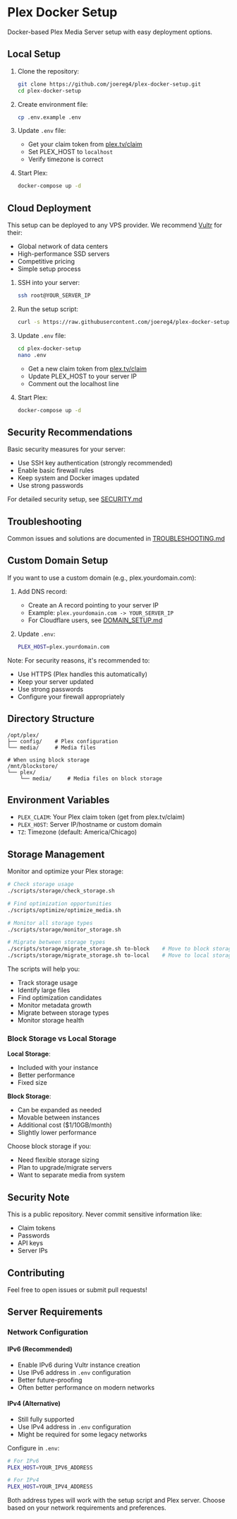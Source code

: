 # Plex Docker Setup

Docker-based Plex Media Server setup with easy deployment options.

## Local Setup

1. Clone the repository:
   ```bash
   git clone https://github.com/joereg4/plex-docker-setup.git
   cd plex-docker-setup
   ```

2. Create environment file:
   ```bash
   cp .env.example .env
   ```

3. Update `.env` file:
   - Get your claim token from [plex.tv/claim](https://plex.tv/claim)
   - Set PLEX_HOST to `localhost`
   - Verify timezone is correct

4. Start Plex:
   ```bash
   docker-compose up -d
   ```

## Cloud Deployment

This setup can be deployed to any VPS provider. We recommend [Vultr](https://www.vultr.com/?ref=9448061) for their:
- Global network of data centers
- High-performance SSD servers
- Competitive pricing
- Simple setup process

1. SSH into your server:
   ```bash
   ssh root@YOUR_SERVER_IP
   ```

2. Run the setup script:
   ```bash
   curl -s https://raw.githubusercontent.com/joereg4/plex-docker-setup/main/scripts/setup.sh | bash
   ```

3. Update `.env` file:
   ```bash
   cd plex-docker-setup
   nano .env
   ```
   - Get a new claim token from [plex.tv/claim](https://plex.tv/claim)
   - Update PLEX_HOST to your server IP
   - Comment out the localhost line

4. Start Plex:
   ```bash
   docker-compose up -d
   ```

## Security Recommendations

Basic security measures for your server:
- Use SSH key authentication (strongly recommended)
- Enable basic firewall rules
- Keep system and Docker images updated
- Use strong passwords

For detailed security setup, see [SECURITY.md](docs/SECURITY.md)

## Troubleshooting

Common issues and solutions are documented in [TROUBLESHOOTING.md](docs/TROUBLESHOOTING.md)

## Custom Domain Setup

If you want to use a custom domain (e.g., plex.yourdomain.com):

1. Add DNS record:
   - Create an A record pointing to your server IP
   - Example: `plex.yourdomain.com -> YOUR_SERVER_IP`
   - For Cloudflare users, see [DOMAIN_SETUP.md](docs/DOMAIN_SETUP.md)

2. Update `.env`:
   ```bash
   PLEX_HOST=plex.yourdomain.com
   ```

Note: For security reasons, it's recommended to:
- Use HTTPS (Plex handles this automatically)
- Keep your server updated
- Use strong passwords
- Configure your firewall appropriately

## Directory Structure

```
/opt/plex/
├── config/    # Plex configuration
└── media/     # Media files

# When using block storage
/mnt/blockstore/
└── plex/
    └── media/     # Media files on block storage
```

## Environment Variables

- `PLEX_CLAIM`: Your Plex claim token (get from plex.tv/claim)
- `PLEX_HOST`: Server IP/hostname or custom domain
- `TZ`: Timezone (default: America/Chicago)

## Storage Management

Monitor and optimize your Plex storage:

```bash
# Check storage usage
./scripts/storage/check_storage.sh

# Find optimization opportunities
./scripts/optimize/optimize_media.sh

# Monitor all storage types
./scripts/storage/monitor_storage.sh

# Migrate between storage types
./scripts/storage/migrate_storage.sh to-block    # Move to block storage
./scripts/storage/migrate_storage.sh to-local    # Move to local storage
```

The scripts will help you:
- Track storage usage
- Identify large files
- Find optimization candidates
- Monitor metadata growth
- Migrate between storage types
- Monitor storage health

### Block Storage vs Local Storage

**Local Storage**:
- Included with your instance
- Better performance
- Fixed size

**Block Storage**:
- Can be expanded as needed
- Movable between instances
- Additional cost ($1/10GB/month)
- Slightly lower performance

Choose block storage if you:
- Need flexible storage sizing
- Plan to upgrade/migrate servers
- Want to separate media from system

## Security Note

This is a public repository. Never commit sensitive information like:
- Claim tokens
- Passwords
- API keys
- Server IPs

## Contributing

Feel free to open issues or submit pull requests! 

## Server Requirements

### Network Configuration

#### IPv6 (Recommended)
- Enable IPv6 during Vultr instance creation
- Use IPv6 address in `.env` configuration
- Better future-proofing
- Often better performance on modern networks

#### IPv4 (Alternative)
- Still fully supported
- Use IPv4 address in `.env` configuration
- Might be required for some legacy networks

Configure in `.env`:
```bash
# For IPv6
PLEX_HOST=YOUR_IPV6_ADDRESS

# For IPv4
PLEX_HOST=YOUR_IPV4_ADDRESS
```

Both address types will work with the setup script and Plex server.
Choose based on your network requirements and preferences. 